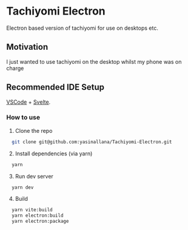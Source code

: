 # Tachiyomi Electron

Electron based version of tachiyomi for use on desktops etc.

## Motivation

I just wanted to use tachiyomi on the desktop whilst my phone was on charge

## Recommended IDE Setup

[VSCode](https://code.visualstudio.com/) + [Svelte](https://marketplace.visualstudio.com/items?itemName=svelte.svelte-vscode).

### How to use

1. Clone the repo

```bash
  git clone git@github.com:yasinallana/Tachiyomi-Electron.git
```

2. Install dependencies (via yarn)

```bash
  yarn
```

3. Run dev server

```bash
  yarn dev
```

4. Build

```bash
  yarn vite:build
  yarn electron:build
  yarn electron:package
```
